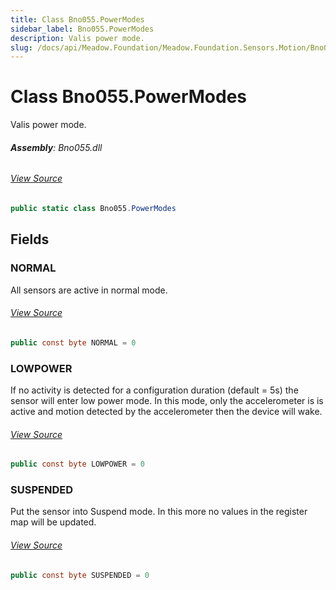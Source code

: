 ```yaml
---
title: Class Bno055.PowerModes
sidebar_label: Bno055.PowerModes
description: Valis power mode.
slug: /docs/api/Meadow.Foundation/Meadow.Foundation.Sensors.Motion/Bno055.PowerModes
---
```

# Class Bno055.PowerModes
Valis power mode.

###### **Assembly**: Bno055.dll
###### [View Source](https://github.com/WildernessLabs/Meadow.Foundation.git/blob/develop/Source/Meadow.Foundation.Peripherals/Sensors.Motion.Bno055/Driver/Bno055.PowerModes.cs#L8)
```csharp title="Declaration"
public static class Bno055.PowerModes
```
## Fields
### NORMAL
All sensors are active in normal mode.
###### [View Source](https://github.com/WildernessLabs/Meadow.Foundation.git/blob/develop/Source/Meadow.Foundation.Peripherals/Sensors.Motion.Bno055/Driver/Bno055.PowerModes.cs#L13)
```csharp title="Declaration"
public const byte NORMAL = 0
```
### LOWPOWER
If no activity is detected for a configuration duration (default = 5s)
the sensor will enter low power mode.  In this mode, only the accelerometer
is is active and motion detected by the accelerometer then the device
will wake.
###### [View Source](https://github.com/WildernessLabs/Meadow.Foundation.git/blob/develop/Source/Meadow.Foundation.Peripherals/Sensors.Motion.Bno055/Driver/Bno055.PowerModes.cs#L21)
```csharp title="Declaration"
public const byte LOWPOWER = 0
```
### SUSPENDED
Put the sensor into Suspend mode.  In this more no values in
the register map will be updated.
###### [View Source](https://github.com/WildernessLabs/Meadow.Foundation.git/blob/develop/Source/Meadow.Foundation.Peripherals/Sensors.Motion.Bno055/Driver/Bno055.PowerModes.cs#L27)
```csharp title="Declaration"
public const byte SUSPENDED = 0
```
